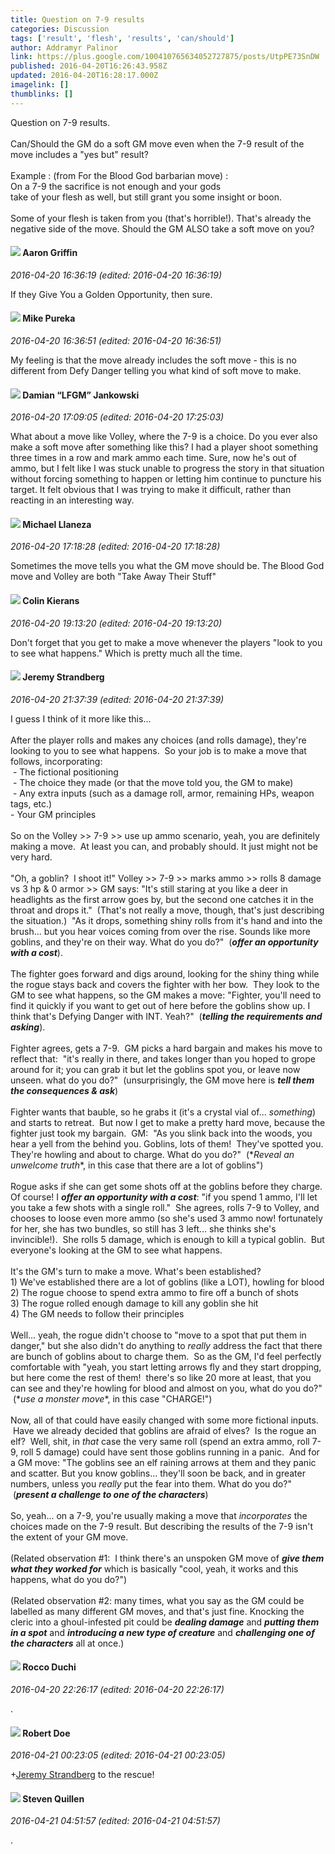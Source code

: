 ```yaml
---
title: Question on 7-9 results
categories: Discussion
tags: ['result', 'flesh', 'results', 'can/should']
author: Addramyr Palinor
link: https://plus.google.com/100410765634052727875/posts/UtpPE73SnDW
published: 2016-04-20T16:26:43.958Z
updated: 2016-04-20T16:28:17.000Z
imagelink: []
thumblinks: []
---
```


Question on 7-9 results.<br /><br />Can/Should the GM do a soft GM move even when the 7-9 result of the move includes a &quot;yes but&quot; result?<br /><br />Example : (from For the Blood God barbarian move) :<br />On a 7-9 the sacrifice is not enough and your gods<br />take of your flesh as well, but still grant you some insight or boon.<br /><br />Some of your flesh is taken from you (that&#39;s horrible!). That&#39;s already the negative side of the move. Should the GM ALSO take a soft move on you?
<div id='comment z12svpqb5uvji1sha04cffv4ctnedr55ogk'>
  <h4><img src='{{site.baseurl}}//images/avatars/103667855585775066713_photo.jpg'> Aaron Griffin</h4>
      <p><cite>2016-04-20 16:36:19 (edited: 2016-04-20 16:36:19)</cite></p>
        <p>If they Give You a Golden Opportunity, then sure.</p>
</div>
        

<div id='comment z12svpqb5uvji1sha04cffv4ctnedr55ogk'>
  <h4><img src='{{site.baseurl}}//images/avatars/106707833102836285495_photo.jpg'> Mike Pureka</h4>
      <p><cite>2016-04-20 16:36:51 (edited: 2016-04-20 16:36:51)</cite></p>
        <p>My feeling is that the move already includes the soft move - this is no different from Defy Danger telling you what kind of soft move to make.</p>
</div>
        

<div id='comment z12svpqb5uvji1sha04cffv4ctnedr55ogk'>
  <h4><img src='{{site.baseurl}}//images/avatars/100476170927206311405_photo.jpg'> Damian “LFGM” Jankowski</h4>
      <p><cite>2016-04-20 17:09:05 (edited: 2016-04-20 17:25:03)</cite></p>
        <p>What about a move like Volley, where the 7-9 is a choice. Do you ever also make a soft move after something like this? I had a player shoot something three times in a row and mark ammo each time. Sure, now he&#39;s out of ammo, but I felt like I was stuck unable to progress the story in that situation without forcing something to happen or letting him continue to puncture his target. It felt obvious that I was trying to make it difficult, rather than reacting in an interesting way.</p>
</div>
        

<div id='comment z12svpqb5uvji1sha04cffv4ctnedr55ogk'>
  <h4><img src='{{site.baseurl}}//images/avatars/118285647887876243328_photo.jpg'> Michael Llaneza</h4>
      <p><cite>2016-04-20 17:18:28 (edited: 2016-04-20 17:18:28)</cite></p>
        <p>Sometimes the move tells you what the GM move should be. The Blood God move and Volley are both &quot;Take Away Their Stuff&quot;</p>
</div>
        

<div id='comment z12svpqb5uvji1sha04cffv4ctnedr55ogk'>
  <h4><img src='{{site.baseurl}}//images/avatars/102166660006024670653_photo.jpg'> Colin Kierans</h4>
      <p><cite>2016-04-20 19:13:20 (edited: 2016-04-20 19:13:20)</cite></p>
        <p>Don&#39;t forget that you get to make a move whenever the players &quot;look to you to see what happens.&quot; Which is pretty much all the time. <br /></p>
</div>
        

<div id='comment z12svpqb5uvji1sha04cffv4ctnedr55ogk'>
  <h4><img src='{{site.baseurl}}//images/avatars/102595580176380683252_photo.jpg'> Jeremy Strandberg</h4>
      <p><cite>2016-04-20 21:37:39 (edited: 2016-04-20 21:37:39)</cite></p>
        <p>I guess I think of it more like this... <br /><br />After the player rolls and makes any choices (and rolls damage), they&#39;re looking to you to see what happens.  So your job is to make a move that follows, incorporating:<br /> - The fictional positioning<br /> - The choice they made (or that the move told you, the GM to make)<br /> - Any extra inputs (such as a damage roll, armor, remaining HPs, weapon tags, etc.)<br />- Your GM principles<br /><br />So on the Volley &gt;&gt; 7-9 &gt;&gt; use up ammo scenario, yeah, you are definitely making a move.  At least you can, and probably should. It just might not be very hard.<br /><br />&quot;Oh, a goblin?  I shoot it!&quot; Volley &gt;&gt; 7-9 &gt;&gt; marks ammo &gt;&gt; rolls 8 damage vs 3 hp &amp; 0 armor &gt;&gt; GM says: &quot;It&#39;s still staring at you like a deer in headlights as the first arrow goes by, but the second one catches it in the throat and drops it.&quot;  (That&#39;s not really a move, though, that&#39;s just describing the situation.)  &quot;As it drops, something shiny rolls from it&#39;s hand and into the brush... but you hear voices coming from over the rise. Sounds like more goblins, and they&#39;re on their way. What do you do?&quot;  (<b><i>offer an opportunity with a cost</i></b>).<br /><br />The fighter goes forward and digs around, looking for the shiny thing while the rogue stays back and covers the fighter with her bow.  They look to the GM to see what happens, so the GM makes a move: &quot;Fighter, you&#39;ll need to find it quickly if you want to get out of here before the goblins show up. I think that&#39;s Defying Danger with INT. Yeah?&quot;  (<b><i>telling the requirements and asking</i></b>).  <br /><br />Fighter agrees, gets a 7-9.  GM picks a hard bargain and makes his move to reflect that:  &quot;it&#39;s really in there, and takes longer than you hoped to grope around for it; you can grab it but let the goblins spot you, or leave now unseen. what do you do?&quot;  (unsurprisingly, the GM move here is <b><i>tell them the consequences &amp; ask</i></b>)<br /><br />Fighter wants that bauble, so he grabs it (it&#39;s a crystal vial of... <i>something</i>) and starts to retreat.  But now I get to make a pretty hard move, because the fighter just took my bargain.  GM:  &quot;As you slink back into the woods, you hear a yell from the behind you. Goblins, lots of them!  They&#39;ve spotted you. They&#39;re howling and about to charge. What do you do?&quot;  (*<i>Reveal an unwelcome truth</i>*, in this case that there are a lot of goblins&quot;)<br /><br />Rogue asks if she can get some shots off at the goblins before they charge. Of course! I <b><i>offer an opportunity with a cost</i></b>: &quot;if you spend 1 ammo, I&#39;ll let you take a few shots with a single roll.&quot;  She agrees, rolls 7-9 to Volley, and chooses to loose even more ammo (so she&#39;s used 3 ammo now! fortunately for her, she has two bundles, so still has 3 left... she thinks she&#39;s invincible!).  She rolls 5 damage, which is enough to kill a typical goblin.  But everyone&#39;s looking at the GM to see what happens.<br /><br />It&#39;s the GM&#39;s turn to make a move. What&#39;s been established?<br />1) We&#39;ve established there are a lot of goblins (like a LOT), howling for blood<br />2) The rogue choose to spend extra ammo to fire off a bunch of shots<br />3) The rogue rolled enough damage to kill any goblin she hit<br />4) The GM needs to follow their principles<br /><br />Well... yeah, the rogue didn&#39;t choose to &quot;move to a spot that put them in danger,&quot; but she also didn&#39;t do anything to <i>really</i> address the fact that there are bunch of goblins about to charge them.  So as the GM, I&#39;d feel perfectly comfortable with &quot;yeah, you start letting arrows fly and they start dropping, but here come the rest of them!  there&#39;s so like 20 more at least, that you can see and they&#39;re howling for blood and almost on you, what do you do?&quot;  (*<i>use a monster move</i>*, in this case &quot;CHARGE!&quot;)<br /><br />Now, all of that could have easily changed with some more fictional inputs.  Have we already decided that goblins are afraid of elves?  Is the rogue an elf?  Well, shit, in <i>that</i> case the very same roll (spend an extra ammo, roll 7-9, roll 5 damage) could have sent those goblins running in a panic.  And for a GM move: &quot;The goblins see an elf raining arrows at them and they panic and scatter. But you know goblins... they&#39;ll soon be back, and in greater numbers, unless you <i>really</i> put the fear into them. What do you do?&quot;  (<b><i>present a challenge to one of the characters</i></b>)<br /><br />So, yeah... on a 7-9, you&#39;re usually making a move that <i>incorporates</i> the choices made on the 7-9 result. But describing the results of the 7-9 isn&#39;t the extent of your GM move.  <br /><br />(Related observation #1:  I think there&#39;s an unspoken GM move of <b><i>give them what they worked for</i></b> which is basically &quot;cool, yeah, it works and this happens, what do you do?&quot;)<br /><br />(Related observation #2: many times, what you say as the GM could be labelled as many different GM moves, and that&#39;s just fine. Knocking the cleric into a ghoul-infested pit could be <b><i>dealing damage</i></b> and <b><i>putting them in a spot</i></b> and <b><i>introducing a new type of creature</i></b> and <b><i>challenging one of the characters</i></b> all at once.)</p>
</div>
        

<div id='comment z12svpqb5uvji1sha04cffv4ctnedr55ogk'>
  <h4><img src='{{site.baseurl}}//images/avatars/114193704847592313737_photo.jpg'> Rocco Duchi</h4>
      <p><cite>2016-04-20 22:26:17 (edited: 2016-04-20 22:26:17)</cite></p>
        <p>.</p>
</div>
        

<div id='comment z12svpqb5uvji1sha04cffv4ctnedr55ogk'>
  <h4><img src='{{site.baseurl}}//images/avatars/105487846931822189120_photo.jpg'> Robert Doe</h4>
      <p><cite>2016-04-21 00:23:05 (edited: 2016-04-21 00:23:05)</cite></p>
        <p><span class="proflinkWrapper"><span class="proflinkPrefix">+</span><a class="proflink" href="https://plus.google.com/102595580176380683252" oid="102595580176380683252">Jeremy Strandberg</a></span>​ to the rescue!</p>
</div>
        

<div id='comment z12svpqb5uvji1sha04cffv4ctnedr55ogk'>
  <h4><img src='{{site.baseurl}}//images/avatars/117527784788508759223_photo.jpg'> Steven Quillen</h4>
      <p><cite>2016-04-21 04:51:57 (edited: 2016-04-21 04:51:57)</cite></p>
        <p>.</p>
</div>
        